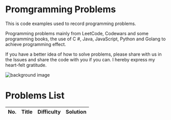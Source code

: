 # Promgramming Problems
This is code examples used to record programming problems.

Programming problems mainly from LeetCode, Codewars and some programming books, the use of C #, Java, JavaScript, Python and Golang to achieve programming effect.

If you have a better idea of how to solve problems, please share with us in the Issues and share the code with you if you can. I hereby express my heart-felt gratitude.

![background image](https://github.com/SilenceHVK/Articles/raw/master/assets/images/bgImages/bg2.jpg)

# Problems List

| No. | Title | Difficulty | Solution | 
| ---|---|---|---|

